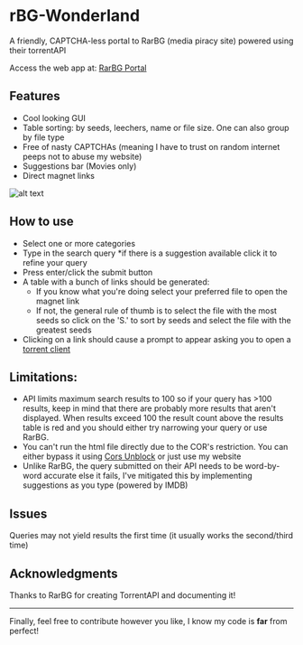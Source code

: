 # rBG-Wonderland
A friendly, CAPTCHA-less portal to RarBG (media piracy site) powered using their torrentAPI

Access the web app at: [RarBG Portal](https://gabba.ga/rbg.html)

## Features
- Cool looking GUI
- Table sorting: by seeds, leechers, name or file size. One can also group by file type
- Free of nasty CAPTCHAs (meaning I have to trust on random internet peeps not to abuse my website)
- Suggestions bar (Movies only)
- Direct magnet links

![alt text](https://user-images.githubusercontent.com/12468102/105800947-eda95300-5fd2-11eb-9c75-f16770bdaa65.png "Screenshot_0")

## How to use
- Select one or more categories
- Type in the search query
  *if there is a suggestion available click it to refine your query
- Press enter/click the submit button
- A table with a bunch of links should be generated:
  * If you know what you're doing select your preferred file to open the magnet link
  * If not, the general rule of thumb is to select the file with the most seeds so click on the 'S.' to sort by seeds and select the file with the greatest seeds
- Clicking on a link should cause a prompt to appear asking you to open a [torrent client](https://www.qbittorrent.org/)

## Limitations:
- API limits maximum search results to 100 so if your query has >100 results, keep in mind that there are probably more results that aren't displayed. When results exceed 100 the result count above the results table is red and you should either try narrowing your query or use RarBG. 
- You can't run the html file directly due to the COR's restriction. You can either bypass it using [Cors Unblock](https://chrome.google.com/webstore/detail/cors-unblock/lfhmikememgdcahcdlaciloancbhjino?hl=en) or just use my website
- Unlike RarBG, the query submitted on their API needs to be word-by-word accurate else it fails, I've mitigated this by implementing suggestions as you type (powered by IMDB) 

## Issues
Queries may not yield results the first time (it usually works the second/third time)

## Acknowledgments
Thanks to RarBG for creating TorrentAPI and documenting it!
<hr>

Finally, feel free to contribute however you like, I know my code is **far** from perfect!
